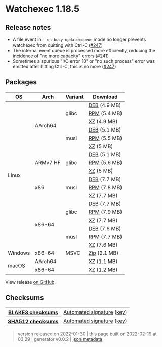 # Watchexec 1.18.5

## Release notes

<ul dir="auto">
<li>A file event in <code>--on-busy-update=queue</code> mode no longer prevents watchexec from quitting with Ctrl-C (<a class="issue-link js-issue-link" data-error-text="Failed to load title" data-id="1114241405" data-permission-text="Title is private" data-url="https://github.com/watchexec/watchexec/issues/247" data-hovercard-type="issue" data-hovercard-url="/watchexec/watchexec/issues/247/hovercard" href="https://github.com/watchexec/watchexec/issues/247">#247</a>)</li>
<li>The internal event queue is processed more efficiently, reducing the incidence of "no more capacity" errors (<a class="issue-link js-issue-link" data-error-text="Failed to load title" data-id="1113075925" data-permission-text="Title is private" data-url="https://github.com/watchexec/watchexec/issues/241" data-hovercard-type="issue" data-hovercard-url="/watchexec/watchexec/issues/241/hovercard" href="https://github.com/watchexec/watchexec/issues/241">#241</a>)</li>
<li>Sometimes a spurious "I/O error 10" or "no such process" error was emitted after hitting Ctrl-C, this is no more (<a class="issue-link js-issue-link" data-error-text="Failed to load title" data-id="1114241405" data-permission-text="Title is private" data-url="https://github.com/watchexec/watchexec/issues/247" data-hovercard-type="issue" data-hovercard-url="/watchexec/watchexec/issues/247/hovercard" href="https://github.com/watchexec/watchexec/issues/247">#247</a>)</li>
</ul>

## Packages

<table class="downloads">
<thead>
<tr>
<th>OS</th>
<th>Arch</th>
<th>Variant</th>
<th>Download</th>

</tr>
</thead>
<tbody>
<tr>
						<td rowspan="18">Linux</td>
						
<td rowspan="6">AArch64</td>
            
						
<td rowspan="3">glibc</td>
            
<td><a class="download" href="https://github.com/watchexec/watchexec/releases/download/cli-v1.18.5/watchexec-1.18.5-aarch64-unknown-linux-gnu.deb">DEB</a> (4.9 MB)</td>
						
</tr>
					
<tr>
						
						
						
<td><a class="download" href="https://github.com/watchexec/watchexec/releases/download/cli-v1.18.5/watchexec-1.18.5-aarch64-unknown-linux-gnu.rpm">RPM</a> (5.4 MB)</td>
						
</tr>
					
<tr>
						
						
						
<td><a class="download" href="https://github.com/watchexec/watchexec/releases/download/cli-v1.18.5/watchexec-1.18.5-aarch64-unknown-linux-gnu.tar.xz">XZ</a> (4.9 MB)</td>
						
</tr>
					
<tr>
						
						
						
<td rowspan="3">musl</td>
            
<td><a class="download" href="https://github.com/watchexec/watchexec/releases/download/cli-v1.18.5/watchexec-1.18.5-aarch64-unknown-linux-musl.deb">DEB</a> (5.1 MB)</td>
						
</tr>
					
<tr>
						
						
						
<td><a class="download" href="https://github.com/watchexec/watchexec/releases/download/cli-v1.18.5/watchexec-1.18.5-aarch64-unknown-linux-musl.rpm">RPM</a> (5.5 MB)</td>
						
</tr>
					
<tr>
						
						
						
<td><a class="download" href="https://github.com/watchexec/watchexec/releases/download/cli-v1.18.5/watchexec-1.18.5-aarch64-unknown-linux-musl.tar.xz">XZ</a> (5 MB)</td>
						
</tr>
					
<tr>
						
						
<td rowspan="3">ARMv7 HF</td>
            
						
<td rowspan="3">glibc</td>
            
<td><a class="download" href="https://github.com/watchexec/watchexec/releases/download/cli-v1.18.5/watchexec-1.18.5-armv7-unknown-linux-gnueabihf.deb">DEB</a> (5.1 MB)</td>
						
</tr>
					
<tr>
						
						
						
<td><a class="download" href="https://github.com/watchexec/watchexec/releases/download/cli-v1.18.5/watchexec-1.18.5-armv7-unknown-linux-gnueabihf.rpm">RPM</a> (5.6 MB)</td>
						
</tr>
					
<tr>
						
						
						
<td><a class="download" href="https://github.com/watchexec/watchexec/releases/download/cli-v1.18.5/watchexec-1.18.5-armv7-unknown-linux-gnueabihf.tar.xz">XZ</a> (5 MB)</td>
						
</tr>
					
<tr>
						
						
<td rowspan="3">x86</td>
            
						
<td rowspan="3">musl</td>
            
<td><a class="download" href="https://github.com/watchexec/watchexec/releases/download/cli-v1.18.5/watchexec-1.18.5-i686-unknown-linux-musl.deb">DEB</a> (7.7 MB)</td>
						
</tr>
					
<tr>
						
						
						
<td><a class="download" href="https://github.com/watchexec/watchexec/releases/download/cli-v1.18.5/watchexec-1.18.5-i686-unknown-linux-musl.rpm">RPM</a> (7.8 MB)</td>
						
</tr>
					
<tr>
						
						
						
<td><a class="download" href="https://github.com/watchexec/watchexec/releases/download/cli-v1.18.5/watchexec-1.18.5-i686-unknown-linux-musl.tar.xz">XZ</a> (7.7 MB)</td>
						
</tr>
					
<tr>
						
						
<td rowspan="6">x86-64</td>
            
						
<td rowspan="3">glibc</td>
            
<td><a class="download" href="https://github.com/watchexec/watchexec/releases/download/cli-v1.18.5/watchexec-1.18.5-x86_64-unknown-linux-gnu.deb">DEB</a> (7.7 MB)</td>
						
</tr>
					
<tr>
						
						
						
<td><a class="download" href="https://github.com/watchexec/watchexec/releases/download/cli-v1.18.5/watchexec-1.18.5-x86_64-unknown-linux-gnu.rpm">RPM</a> (7.9 MB)</td>
						
</tr>
					
<tr>
						
						
						
<td><a class="download" href="https://github.com/watchexec/watchexec/releases/download/cli-v1.18.5/watchexec-1.18.5-x86_64-unknown-linux-gnu.tar.xz">XZ</a> (7.7 MB)</td>
						
</tr>
					
<tr>
						
						
						
<td rowspan="3">musl</td>
            
<td><a class="download" href="https://github.com/watchexec/watchexec/releases/download/cli-v1.18.5/watchexec-1.18.5-x86_64-unknown-linux-musl.deb">DEB</a> (7.6 MB)</td>
						
</tr>
					
<tr>
						
						
						
<td><a class="download" href="https://github.com/watchexec/watchexec/releases/download/cli-v1.18.5/watchexec-1.18.5-x86_64-unknown-linux-musl.rpm">RPM</a> (7.7 MB)</td>
						
</tr>
					
<tr>
						
						
						
<td><a class="download" href="https://github.com/watchexec/watchexec/releases/download/cli-v1.18.5/watchexec-1.18.5-x86_64-unknown-linux-musl.tar.xz">XZ</a> (7.6 MB)</td>
						
</tr>
					
<tr>
						<td rowspan="1">Windows</td>
						
<td rowspan="1">x86-64</td>
            
						
<td rowspan="1">MSVC</td>
            
<td><a class="download" href="https://github.com/watchexec/watchexec/releases/download/cli-v1.18.5/watchexec-1.18.5-x86_64-pc-windows-msvc.zip">Zip</a> (2.1 MB)</td>
						
</tr>
					
<tr>
						<td rowspan="2">macOS</td>
						
<td rowspan="1">AArch64</td>
            
						
<td rowspan="1"></td>
            
<td><a class="download" href="https://github.com/watchexec/watchexec/releases/download/cli-v1.18.5/watchexec-1.18.5-aarch64-apple-darwin.tar.xz">XZ</a> (1.1 MB)</td>
						
</tr>
					
<tr>
						
						
<td rowspan="1">x86-64</td>
            
						
<td rowspan="1"></td>
            
<td><a class="download" href="https://github.com/watchexec/watchexec/releases/download/cli-v1.18.5/watchexec-1.18.5-x86_64-apple-darwin.tar.xz">XZ</a> (1.2 MB)</td>
						
</tr>
					</tbody>
</table>


View release [on GitHub](https://github.com/watchexec/watchexec/releases/cli-v1.18.5).

## Checksums

<table class="signatures">
	
<tr>
<th><a href="https://github.com/watchexec/watchexec/releases/download/cli-v1.18.5/B3SUMS">BLAKE3 checksums</a></th>
		
<td>
<a href="https://github.com/watchexec/watchexec/releases/download/cli-v1.18.5/B3SUMS.auto.minisig">Automated signature</a>
(<a href="https://raw.githubusercontent.com/watchexec/watchexec/cli-v1.18.5/.github/workflows/release.pub">key</a>)
</td>
		
</tr>
	
<tr>
<th><a href="https://github.com/watchexec/watchexec/releases/download/cli-v1.18.5/SHA512SUMS">SHA512 checksums</a></th>
		
<td>
<a href="https://github.com/watchexec/watchexec/releases/download/cli-v1.18.5/SHA512SUMS.auto.minisig">Automated signature</a>
(<a href="https://raw.githubusercontent.com/watchexec/watchexec/cli-v1.18.5/.github/workflows/release.pub">key</a>)
</td>
		
</tr>
	
</table>




>	 version released on 2022-01-30
>	|
>	this page built on 2022-02-19 at 03:29
>	| generator v0.0.2
>	| [json metadata](meta.json)

